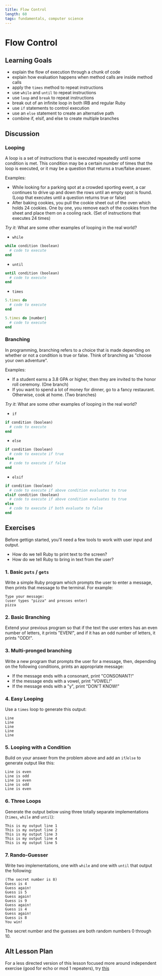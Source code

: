 ```yaml
---
title: Flow Control
length: 60
tags: fundamentals, computer science
---
```


# Flow Control

## Learning Goals

* explain the flow of execution through a chunk of code
* explain how evaluation happens when method calls are inside method calls
* apply the `times` method to repeat instructions
* use `while` and `until` to repeat instructions
* use `loop` and `break` to repeat instructions
* break out of an infinite loop in both IRB and regular Ruby
* use `if` statements to control execution
* use an `else` statement to create an alternative path
* combine if, elsif, and else to create multiple branches

## Discussion

### Looping

A loop is a set of instructions that is executed repeatedly until some condition is met. This condition may be a certain number of times that the loop is executed, or it may be a question that returns a true/false answer. 

Examples: 

- While looking for a parking spot at a crowded sporting event, a car continues to drive up and down the rows until an empty spot is found. (Loop that executes until a question returns true or false)
- After baking cookies, you pull the cookie sheet out of the oven which holds 24 cookies. One by one, you remove each of the cookies from the sheet and place them on a cooling rack. (Set of instructions that executes 24 times)

*Try it*: What are some other examples of looping in the real world? 

* `while`

```ruby
while condition (boolean)
  # code to execute
end
```

* `until`

```ruby
until condition (boolean)
  # code to execute
end
```

* `times`


```ruby
5.times do
  # code to execute
end
```

```ruby
5.times do |number|
  # code to execute
end
```

### Branching

In programming, branching refers to a choice that is made depending on whether or not a condition is true or false. Think of branching as "choose your own adventure".

Examples: 

- If a student earns a 3.8 GPA or higher, then they are invited to the honor roll ceremony. (One branch)
- If you want to spend a lot of money for dinner, go to a fancy restaurant. Otherwise, cook at home. (Two branches)

*Try it*: What are some other examples of looping in the real world? 

* `if`

```ruby
if condition (boolean)
  # code to execute
end
```

* `else`

```ruby
if condition (boolean)
  # code to execute if true
else
  # code to execute if false
end
```

* `elsif`

```ruby
if condition (boolean)
  # code to execute if above condition evaluates to true
elsif condition (boolean)
  # code to execute if above condition evaluates to true
else
  # code to execute if both evaluate to false
end
```

## Exercises

Before gettign started, you'll need a few tools to work with user input and output. 

* How do we tell Ruby to print text to the screen?
* How do we tell Ruby to bring in text from the user?

### 1. Basic `puts` / `gets`

Write a simple Ruby program which prompts the user to enter a message, then prints that message to the terminal. For example:

```
Type your message:
(user types "pizza" and presses enter)
pizza
```

### 2. Basic Branching

Extend your previous program so that if the text the user enters has an even number of letters, it prints "EVEN!", and if it has an odd number of letters, it prints "ODD!".

### 3. Multi-pronged branching

Write a new program that prompts the user for a message, then, depending on the following conditions, prints an appropriate message:

* If the message ends with a consonant, print "CONSONANT!"
* If the message ends with a vowel, print "VOWEL!"
* If the message ends with a "y", print "DON'T KNOW!"

### 4. Easy Looping

Use a `times` loop to generate this output:

```
Line
Line
Line
Line
Line
```

### 5. Looping with a Condition

Build on your answer from the problem above and add an `if`/`else` to generate output like this:

```
Line is even
Line is odd
Line is even
Line is odd
Line is even
```

### 6. Three Loops

Generate the output below using three totally separate implementations (`times`, `while` and `until`):

```
This is my output line 1
This is my output line 2
This is my output line 3
This is my output line 4
This is my output line 5
```

### 7. Rando-Guesser

Write two implementations, one with `while` and one with `until` that output the following:

```
(The secret number is 8)
Guess is 4
Guess again!
Guess is 5
Guess again!
Guess is 9
Guess again!
Guess is 4
Guess again!
Guess is 8
You win!
```

The secret number and the guesses are both random numbers 0 through 10.

## Alt Lesson Plan

For a less directed version of this lesson focused more around independent exercise (good for echo or mod 1 repeaters), try [this]()
